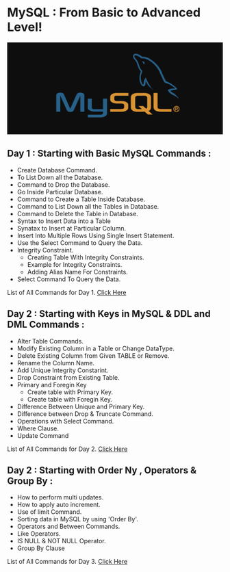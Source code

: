 # MySQL : From Basic to Advanced Level!
![](/images/sql3.png)

## Day 1 : Starting with Basic MySQL Commands :

  - Create Database Command.
  - To List Down all the Database.
  - Command to Drop the Database.
  - Go Inside Particular Database.
  - Command to Create a Table Inside Database.
  - Command to List Down all the Tables in Database.
  - Command to Delete the Table in Database.
  - Syntax to Insert Data into a Table
  - Synatax to Insert at Particular Column.
  - Insert Into Multiple Rows Using Single Insert Statement.
  - Use the Select Command to Query the Data.
  - Integrity Constraint.
     - Creating Table With Integrity Constraints.
     - Example for Integrity Constraints.
     - Adding Alias Name For Constraints.
- Select Command To Query the Data.

List of All Commands for Day 1. [Click Here](https://github.com/TheData-Guy/SQL/tree/main/iNeuron%20BigDataBoot%20Camp%20SQL%20Class/Day%201)

## Day 2 : Starting with Keys in MySQL & DDL and DML Commands :

- Alter Table Commands.
- Modify Existing Column in a Table or Change DataType.
- Delete Existing Column from Given TABLE or Remove.
- Rename the Column Name.
- Add Unique Integrity Constarint.
- Drop Constraint from Existing Table.
- Primary and Foregin Key
  -  Create table with Primary Key.
  -  Create table with Foregin Key.
- Difference Between Unique and Primary Key.
- Difference between Drop & Truncate Command.
- Operations with Select Command.
- Where Clause.
- Update Command


List of All Commands for Day 2. [Click Here](https://github.com/TheData-Guy/SQL/tree/main/iNeuron%20BigDataBoot%20Camp%20SQL%20Class/Day%202)


## Day 2 : Starting with Order Ny , Operators & Group By :

- How to perform multi updates.
- How to apply auto increment.
- Use of limit Command.
- Sorting data in MySQL by using 'Order By'.
- Operators and Between Commands.
- Like Operators.
- IS NULL & NOT NULL Operator.
- Group By Clause


List of All Commands for Day 3. [Click Here](https://github.com/TheData-Guy/SQL/tree/main/iNeuron%20BigDataBoot%20Camp%20SQL%20Class/Day%203)




